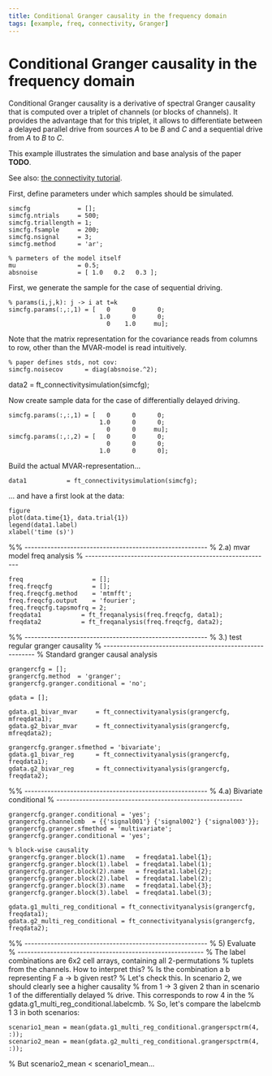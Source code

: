 ```yaml
---
title: Conditional Granger causality in the frequency domain
tags: [example, freq, connectivity, Granger]
---
```


# Conditional Granger causality in the frequency domain

Conditional Granger causality is a derivative of spectral Granger causality that is computed over a triplet of channels (or blocks of channels). It provides the advantage that for this triplet, it allows to differentiate between a delayed parallel drive from sources $A$ to be $B$ and $C$ and a sequential drive from $A$ to $B$ to $C$.

This example illustrates the simulation and base analysis of the paper **TODO**.

See also: [the connectivity tutorial](http://www.fieldtriptoolbox.org/tutorial/connectivity/).

First, define parameters under which samples should be simulated.

    simcfg             = [];
    simcfg.ntrials     = 500;
    simcfg.triallength = 1;
    simcfg.fsample     = 200;
    simcfg.nsignal     = 3;
    simcfg.method      = 'ar';

    % parmeters of the model itself
    mu                 = 0.5;
    absnoise           = [ 1.0   0.2   0.3 ];

First, we generate the sample for the case of sequential driving.

    % params(i,j,k): j -> i at t=k
    simcfg.params(:,:,1) = [   0      0      0;
                             1.0      0      0;
                               0    1.0     mu];

Note that the matrix representation for the covariance reads from columns to row, other than the MVAR-model is read intuitively.

    % paper defines stds, not cov:
    simcfg.noisecov      = diag(absnoise.^2);

data2           = ft_connectivitysimulation(simcfg);

Now create sample data for the case of differentially delayed driving.

    simcfg.params(:,:,1) = [   0      0      0;
                             1.0      0      0;
                               0      0     mu];
    simcfg.params(:,:,2) = [   0      0      0;
                               0      0      0;
                             1.0      0      0];

Build the actual MVAR-representation...

    data1           = ft_connectivitysimulation(simcfg);

... and have a first look at the data:

    figure
    plot(data.time{1}, data.trial{1})
    legend(data1.label)
    xlabel('time (s)')

%% --------------------------------------------------------
% 2.a) mvar model freq analysis
% ---------------------------------------------------------

    freq                   = [];
    freq.freqcfg           = [];
    freq.freqcfg.method    = 'mtmfft';
    freq.freqcfg.output    = 'fourier';
    freq.freqcfg.tapsmofrq = 2;
    freqdata1           = ft_freqanalysis(freq.freqcfg, data1);
    freqdata2           = ft_freqanalysis(freq.freqcfg, data2);

%% --------------------------------------------------------
% 3.) test regular granger causality
% ---------------------------------------------------------
% Standard granger causal analysis

    grangercfg = [];
    grangercfg.method  = 'granger';
    grangercfg.granger.conditional = 'no';

    gdata = [];

    gdata.g1_bivar_mvar     = ft_connectivityanalysis(grangercfg, mfreqdata1);
    gdata.g2_bivar_mvar     = ft_connectivityanalysis(grangercfg, mfreqdata2);

    grangercfg.granger.sfmethod = 'bivariate';
    gdata.g1_bivar_reg      = ft_connectivityanalysis(grangercfg, freqdata1);
    gdata.g2_bivar_reg      = ft_connectivityanalysis(grangercfg, freqdata2);

%% --------------------------------------------------------
% 4.a) Bivariate conditional
% ---------------------------------------------------------

    grangercfg.granger.conditional = 'yes';
    grangercfg.channelcmb  = {{'signal001'} {'signal002'} {'signal003'}};
    grangercfg.granger.sfmethod = 'multivariate';
    grangercfg.granger.conditional = 'yes';

    % block-wise causality
    grangercfg.granger.block(1).name   = freqdata1.label{1};
    grangercfg.granger.block(1).label  = freqdata1.label(1);
    grangercfg.granger.block(2).name   = freqdata1.label{2};
    grangercfg.granger.block(2).label  = freqdata1.label(2);
    grangercfg.granger.block(3).name   = freqdata1.label{3};
    grangercfg.granger.block(3).label  = freqdata1.label(3);

    gdata.g1_multi_reg_conditional = ft_connectivityanalysis(grangercfg, freqdata1);
    gdata.g2_multi_reg_conditional = ft_connectivityanalysis(grangercfg, freqdata2);

%% --------------------------------------------------------
% 5) Evaluate
% ---------------------------------------------------------
% The label combinations are 6x2 cell arrays, containing all 2-permutations
% tuplets from the channels. How to interpret this?
% Is the combination a b representing F a -> b given rest?
% Let's check this. In scenario 2, we should clearly see a higher causality
% from 1 -> 3 given 2 than in scenario 1 of the differentially delayed
% drive. This corresponds to row 4 in the
% gdata.g1_multi_reg_conditional.labelcmb.
% So, let's compare the labelcmb 1 3 in both scenarios:

    scenario1_mean = mean(gdata.g1_multi_reg_conditional.grangerspctrm(4, :));
    scenario2_mean = mean(gdata.g2_multi_reg_conditional.grangerspctrm(4, :));

% But scenario2_mean < scenario1_mean...